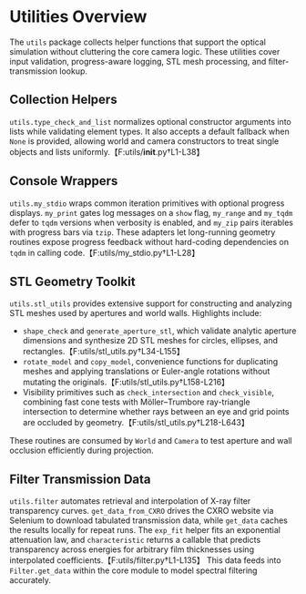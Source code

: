 # Utilities Overview

The `utils` package collects helper functions that support the optical simulation without cluttering the core camera logic. These utilities cover input validation, progress-aware logging, STL mesh processing, and filter-transmission lookup.

## Collection Helpers
`utils.type_check_and_list` normalizes optional constructor arguments into lists while validating element types. It also accepts a default fallback when `None` is provided, allowing world and camera constructors to treat single objects and lists uniformly.【F:utils/__init__.py†L1-L38】

## Console Wrappers
`utils.my_stdio` wraps common iteration primitives with optional progress displays. `my_print` gates log messages on a `show` flag, `my_range` and `my_tqdm` defer to `tqdm` versions when verbosity is enabled, and `my_zip` pairs iterables with progress bars via `tzip`. These adapters let long-running geometry routines expose progress feedback without hard-coding dependencies on `tqdm` in calling code.【F:utils/my_stdio.py†L1-L28】

## STL Geometry Toolkit
`utils.stl_utils` provides extensive support for constructing and analyzing STL meshes used by apertures and world walls. Highlights include:

- `shape_check` and `generate_aperture_stl`, which validate analytic aperture dimensions and synthesize 2D STL meshes for circles, ellipses, and rectangles.【F:utils/stl_utils.py†L34-L155】
- `rotate_model` and `copy_model`, convenience functions for duplicating meshes and applying translations or Euler-angle rotations without mutating the originals.【F:utils/stl_utils.py†L158-L216】
- Visibility primitives such as `check_intersection` and `check_visible`, combining fast cone tests with Möller–Trumbore ray-triangle intersection to determine whether rays between an eye and grid points are occluded by geometry.【F:utils/stl_utils.py†L218-L643】

These routines are consumed by `World` and `Camera` to test aperture and wall occlusion efficiently during projection.

## Filter Transmission Data
`utils.filter` automates retrieval and interpolation of X-ray filter transparency curves. `get_data_from_CXRO` drives the CXRO website via Selenium to download tabulated transmission data, while `get_data` caches the results locally for repeat runs. The `exp_fit` helper fits an exponential attenuation law, and `characteristic` returns a callable that predicts transparency across energies for arbitrary film thicknesses using interpolated coefficients.【F:utils/filter.py†L1-L135】 This data feeds into `Filter.get_data` within the core module to model spectral filtering accurately.
